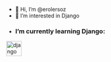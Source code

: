 - 👋 Hi, I’m @erolersoz
- 👀 I’m interested in Django 
- <h3 align="left">I’m currently learning Django:</h3>
<p align="left"> <a href="https://www.djangoproject.com/" target="_blank" rel="noreferrer"> <img src="https://cdn.worldvectorlogo.com/logos/django.svg" alt="django" width="40" height="40"/> </a> </p>

